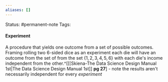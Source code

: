 ```yaml
---
aliases: []
---
```

Status: #permanent-note 
Tags: 

#### Experiment
A procedure that yields one outcome from a set of possible outcomes.
Framing rolling two 6-sided dice as an experiment each die will have an outcome from the set of  from the set $\{1, 2, 3, 4, 5, 6\}$ with each die's income independent from the other.^[[[Skiena-The Data Science  Design Manual 1st|The Data Science Design Manual 1st]] **pg 27**]
	- note the results aren't necessarily independent for every *experiment*
